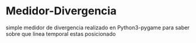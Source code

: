 # Medidor-Divergencia
simple medidor de divergencia realizado en Python3-pygame para saber sobre que linea temporal estas posicionado

